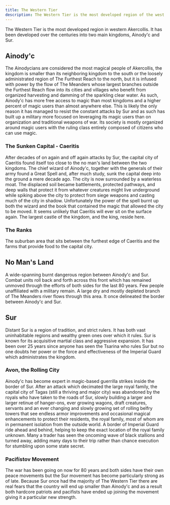 ```yaml
---
title: The Western Tier
description: The Western Tier is the most developed region of the west of Akercollis, far enough from The Cynosure to avoid even the smallest measure of control by its tyrants.
---
```


The Western Tier is the most developed region in western Akercollis. It has been developed over the centuries into two main kingdoms, Ainody'c and Sur. 

## Ainody'c 

The Ainodycians are considered the most magical people of Akercollis, the kingdom is smaller than its neighboring kingdom to the south or the loosely administrated region of The Furthest Reach to the north, but it is infused with power by the flow of The Meanders whose largest branches outside the Furthest Reach flow into its cities and villages who benefit from organized harvesting and damming of the sparkling clear water. As such, Ainody'c has more free access to magic than most kingdoms and a higher percent of magic users than almost anywhere else. This is likely the only reason it has managed to resist the constant attacks by Sur and as such has built up a military more focused on leveraging its magic users than on organization and traditional weapons of war. Its society is mostly organized around magic users with the ruling class entirely composed of citizens who can use magic. 

### The Sunken Capital - Caeritis 

After decades of on again and off again attacks by Sur, the capital city of Caeritis found itself too close to the no man's land between the two kingdoms. The chief wizard of Ainody'c, together with the generals of their army found a Great Spell and, after much study, sunk the capital deep into the ground a mere decade ago. The city is now surrounded by a waterless moat. The displaced soil became battlements, protected pathways, and deep walls that protect it from whatever creatures might live underground while spiking above the city to protect from siege weapons and casting much of the city in shadow. Unfortunately the power of the spell burnt up both the wizard and the book that contained the magic that allowed the city to be moved. It seems unlikely that Caeritis will ever sit on the surface again. The largest castle of the kingdom, and the king, reside here.

### The Ranks

The suburban area that sits between the furthest edge of Caeritis and the farms that provide food to the capital city. 

## No Man's Land

A wide-spanning burnt dangerous region between Ainody'c and Sur. Combat units roll back and forth across this front which has remained unmoved through the efforts of both sides for the last 80 years. Few people unaffiliated with a military remain. A large dry and mostly depleted branch of The Meanders river flows through this area. It once delineated the border between Ainody'c and Sur. 

## Sur 

Distant Sur is a region of tradition, and strict rulers. It has both vast uninhabitable regions and wealthy green ones over which it rules. Sur is known for its acquisitive martial class and aggressive expansion. It has been over 25 years since anyone has seen the Tsarina who rules Sur but no one doubts her power or the force and effectiveness of the Imperial Guard which administrates the kingdom. 

### Avon, the Rolling City

Ainody'c has become expert in magic-based guerrilla strikes inside the border of Sur. After an attack which decimated the large royal family, the capital city of Tagas (still a thriving and major city) was abandoned by the royals who have taken to the roads of Sur, slowly building a larger and larger retinue of hanger-ons, ever growing wagons, draft creatures, servants and an ever changing and slowly growing set of rolling belfry towers that see endless armor improvements and occasional magical enhancements to protect their residents, the royal family, most of whom are in permanent isolation from the outside world. A border of Imperial Guard ride ahead and behind, helping to keep the exact location of the royal family unknown. Many a trader has seen the oncoming wave of black stallions and turned away, adding many days to their trip rather than chance execution for stumbling upon some state secret. 

### Pacifístov Movement 

The war has been going on now for 80 years and both sides have their own peace movements but the Sur movement has become particularly strong as of late. Because Sur once had the majority of The Western Tier there are real fears that the country will end up smaller than Ainody'c and as a result both hardcore patriots and pacifists have ended up joining the movement giving it a particular new strength. 